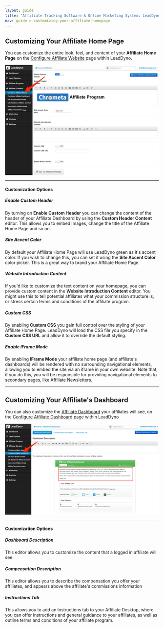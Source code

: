 ```yaml
---
layout: guide
title: "Affiliate Tracking Software & Online Marketing System: LeadDyno"
nav: guide > customizing-your-affiliate-homepage
---
```


## Customizing Your Affiliate Home Page

You can customize the entire look, feel, and content of your **Affiliate Home Page** on the
[Configure Affiliate Website](https://app.leaddyno.com/content/website_customization) page within
LeadDyno.

![affiliate_dashboard_customization](/img/configure_affiliate_website_1.png)

----

#### Customization Options


##### Enable Custom Header

By turning on **Enable Custom Header** you can change the content of the header of your Affiliate Dashboard by using
the **Custom Header Content** editor.  This allows you to embed images, change the title of the Affiliate Home Page
and so on.

##### Site Accent Color

By default your Affiliate Home Page will use LeadDyno green as it's accent color.  If you wish to change this, you can
set it using the **Site Accent Color** color picker.  This is a great way to brand your Affiliate Home Page.

##### Website Introduction Content

If you'd like to customize the text content on your homepage, you can provide custom content in the **Website Introduction Content**
editor.  You might use this to tell potential affiliates what your commission structure is, or stress certain terms
and conditions of the affiliate program.

##### Custom CSS

By enabling **Custom CSS** you gain full control over the styling of your Affiliate Home Page.  LeadDyno will load
the CSS file you specify in the **Custom CSS URL** and allow it to override the default styling.

##### Enable IFrame Mode

By enabling **IFrame Mode** your affiliate home page (and affiliate's dashboards) will be rendered with no surrounding
navigational elements, allowing you to embed the site via an iframe in your own website.  Note that, if you do this,
you will be responsible for providing navigational elements to secondary pages, like Affiliate Newsletters.

----

## Customizing Your Affiliate's Dashboard

You can also customize the [Affiliate Dashboard](affiliate-dashboard.html) your affiliates will see, on the
[Configure Affiliate Dashboard](https://app.leaddyno.com/content/dashboard_customization) page within LeadDyno

![affiliate_dashboard_customization](/img/dashboard_customization_1.png)

----

#### Customization Options


##### Dashboard Description

This editor allows you to customize the content that a logged in affiliate will see.

##### Compensation Description

This editor allows you to describe the compensation you offer your affiliates, and appears above the affiliate's
commissions information

##### Instructions Tab

This allows you to add an Instructions tab to your Affiliate Desktop, where you can offer instructions and general
guidance to your affiliates, as well as outline terms and conditions of your affiliate program.